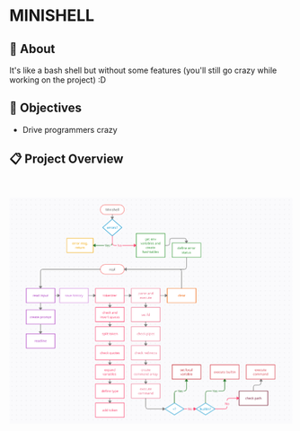 
# MINISHELL

## 📖 About

It's like a bash shell but without some features (you'll still go crazy while working on the project) :D

## 🎯 Objectives

- Drive programmers crazy

## 📋 Project Overview

<br>

![Flowchar](/docs/info/flowchart.png)


